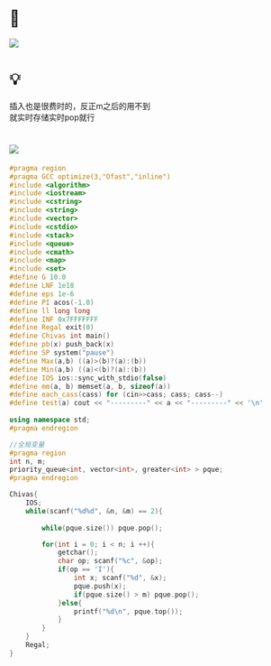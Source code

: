 # 🔗
<a href="http://acm.hdu.edu.cn/showproblem.php?pid=4006"><img src="https://img-blog.csdnimg.cn/59d42d3ea3c343dca44d6dfc3ad6f162.png"></a>

# 💡
插入也是很费时的，反正m之后的用不到  
就实时存储实时pop就行  


# <img src="https://img-blog.csdnimg.cn/20210713144601841.png" >  
```cpp
#pragma region
#pragma GCC optimize(3,"Ofast","inline")
#include <algorithm>
#include <iostream>
#include <cstring>
#include <string>
#include <vector>
#include <cstdio>
#include <stack>
#include <queue>
#include <cmath>
#include <map>
#include <set>
#define G 10.0
#define LNF 1e18
#define eps 1e-6
#define PI acos(-1.0)
#define ll long long
#define INF 0x7FFFFFFF
#define Regal exit(0)
#define Chivas int main()
#define pb(x) push_back(x)
#define SP system("pause")
#define Max(a,b) ((a)>(b)?(a):(b))
#define Min(a,b) ((a)<(b)?(a):(b))
#define IOS ios::sync_with_stdio(false)
#define mm(a, b) memset(a, b, sizeof(a))
#define each_cass(cass) for (cin>>cass; cass; cass--)
#define test(a) cout << "---------" << a << "---------" << '\n'
 
using namespace std;
#pragma endregion

//全局变量
#pragma region
int n, m;
priority_queue<int, vector<int>, greater<int> > pque;
#pragma endregion

Chivas{
    IOS;
    while(scanf("%d%d", &n, &m) == 2){
        
        while(pque.size()) pque.pop();

        for(int i = 0; i < n; i ++){
            getchar();
            char op; scanf("%c", &op);
            if(op == 'I'){
                int x; scanf("%d", &x);
                pque.push(x);
                if(pque.size() > m) pque.pop();
            }else{
                printf("%d\n", pque.top());
            }
        }
    }
    Regal;
}
```
